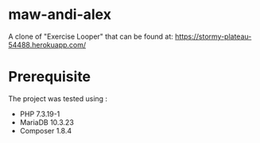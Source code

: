 # maw-andi-alex
A clone of "Exercise Looper" that can be found at: https://stormy-plateau-54488.herokuapp.com/

# Prerequisite

The project was tested using :

- PHP 7.3.19-1
- MariaDB 10.3.23
- Composer 1.8.4 